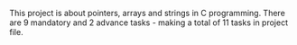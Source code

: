 This project is about pointers, arrays and strings in C programming. There are 9 mandatory and 2 advance tasks - making a total of 11 tasks in project file.
